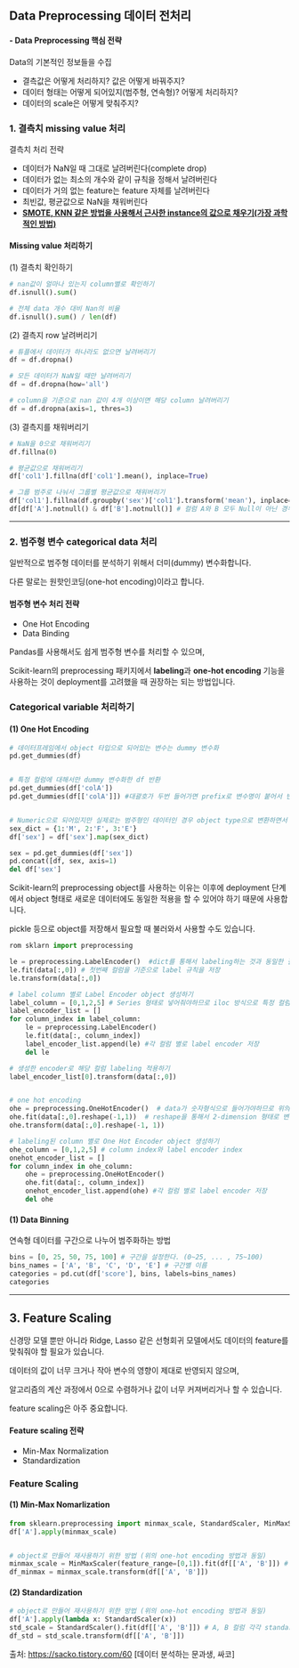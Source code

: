 ## Data Preprocessing 데이터 전처리

#### - Data Preprocessing 핵심 전략



Data의 기본적인 정보들을 수집

- 결측값은 어떻게 처리하지? 값은 어떻게 바꿔주지?
- 데이터 형태는 어떻게 되어있지(범주형, 연속형)? 어떻게 처리하지?
- 데이터의 scale은 어떻게 맞춰주지?



### 1. 결측치 missing value 처리

결측치 처리 전략

- 데이터가 NaN일 때 그대로 날려버린다(complete drop)
- 데이터가 없는 최소의 개수와 같이 규칙을 정해서 날려버린다
- 데이터가 거의 없는 feature는 feature 자체를 날려버린다
- 최빈값, 평균값으로 NaN을 채워버린다
- <u>**SMOTE, KNN 같은 방법을 사용해서 근사한 instance의 값으로 채우기(가장 과학적인 방법)**</u>



#### Missing value 처리하기

(1) 결측치 확인하기

```python
# nan값이 얼마나 있는지 column별로 확인하기
df.isnull().sum()

# 전체 data 개수 대비 Nan의 비율
df.isnull().sum() / len(df)
```



(2) 결측지 row 날려버리기

```python
# 튜플에서 데이터가 하나라도 없으면 날려버리기
df = df.dropna()

# 모든 데이터가 NaN일 때만 날려버리기
df = df.dropna(how='all')

# column을 기준으로 nan 값이 4개 이상이면 해당 column 날려버리기
df = df.dropna(axis=1, thres=3)
```



(3) 결측지를 채워버리기

```python
# NaN을 0으로 채워버리기
df.fillna(0)

# 평균값으로 채워버리기
df['col1'].fillna(df['col1'].mean(), inplace=True)

# 그룹 범주로 나눠서 그룹별 평균값으로 채워버리기
df['col1'].fillna(df.groupby('sex')['col1'].transform('mean'), inplace=True)
df[df['A'].notnull() & df['B'].notnull()] # 컬럼 A와 B 모두 Null이 아닌 경우만 표시
```



---



### 2. 범주형 변수 categorical data 처리



일반적으로 범주형 데이터를 분석하기 위해서 더미(dummy) 변수화합니다.

다른 말로는 원핫인코딩(one-hot encoding)이라고 합니다.



#### 범주형 변수 처리 전략

- One Hot Encoding
- Data Binding

Pandas를 사용해서도 쉽게 범주형 변수를 처리할 수 있으며,

Scikit-learn의 preprocessing 패키지에서 **labeling**과 **one-hot encoding** 기능을 사용하는 것이 deployment를 고려했을 때 권장하는 되는 방법입니다.



### Categorical variable 처리하기

#### (1) One Hot Encoding

```python
# 데이터프레임에서 object 타입으로 되어있는 변수는 dummy 변수화
pd.get_dummies(df)


# 특정 컬럼에 대해서만 dummy 변수화한 df 반환
pd.get_dummies(df['colA'])
pd.get_dummies(df[['colA']]) #대괄호가 두번 들어가면 prefix로 변수명이 붙어서 반환


# Numeric으로 되어있지만 실제로는 범주형인 데이터인 경우 object type으로 변환하면서 dummy 변수화
sex_dict = {1:'M', 2:'F', 3:'E'}
df['sex'] = df['sex'].map(sex_dict)

sex = pd.get_dummies(df['sex'])
pd.concat([df, sex, axis=1)
del df['sex']
```



Scikit-learn의 preprocessing object를 사용하는 이유는 이후에 deployment 단계에서 object 형태로 새로운 데이터에도 동일한 적용을 할 수 있어야 하기 때문에 사용합니다.

pickle 등으로 object를 저장해서 필요할 때 불러와서 사용할 수도 있습니다.



```python
rom sklarn import preprocessing

le = preprocessing.LabelEncoder()  #dict를 통해서 labeling하는 것과 동일한 결과를 제공
le.fit(data[:,0]) # 첫번째 컬럼을 기준으로 label 규칙을 저장
le.transform(data[:,0])

# label column 별로 Label Encoder object 생성하기
label_column = [0,1,2,5] # Series 형태로 넣어줘야하므로 iloc 방식으로 특정 컬럼만 지정
label_encoder_list = []
for column_index in label_column:
    le = preprocessing.LabelEncoder()
    le.fit(data[:, column_index])
    label_encoder_list.append(le) #각 컬럼 별로 label encoder 저장
    del le

# 생성한 encoder로 해당 컬럼 labeling 적용하기
label_encoder_list[0].transform(data[:,0])


# one hot encoding
ohe = preprocessing.OneHotEncoder()  # data가 숫자형식으로 들어가야하므로 위의 LabelEncoder가 필요
ohe.fit(data[:,0].reshape(-1,1))  # reshape을 통해서 2-dimension 형태로 변환해야 한다.
ohe.transform(data[:,0].reshape(-1, 1))

# labeling된 column 별로 One Hot Encoder object 생성하기
ohe_column = [0,1,2,5] # column index와 label encoder index
onehot_encoder_list = []
for column_index in ohe_column:
    ohe = preprocessing.OneHotEncoder()
    ohe.fit(data[:, column_index])
    onehot_encoder_list.append(ohe) #각 컬럼 별로 label encoder 저장
    del ohe

```



#### (1) Data Binning

연속형 데이터를 구간으로 나누어 범주화하는 방법

```python
bins = [0, 25, 50, 75, 100] # 구간을 설정한다. (0~25, ... , 75~100)
bins_names = ['A', 'B', 'C', 'D', 'E'] # 구간별 이름
categories = pd.cut(df['score'], bins, labels=bins_names)
categories
```



---



## 3. Feature Scaling

신경망 모델 뿐만 아니라 Ridge, Lasso 같은 선형회귀 모델에서도 데이터의 feature를 맞춰줘야 할 필요가 있습니다.

데이터의 값이 너무 크거나 작아 변수의 영향이 제대로 반영되지 않으며,

알고리즘의 계산 과정에서 0으로 수렴하거나 값이 너무 커져버리거나 할 수 있습니다.

feature scaling은 아주 중요합니다.



#### Feature scaling 전략

- Min-Max Normalization
- Standardization



### Feature Scaling

#### (1) Min-Max Nomarlization

```python
from sklearn.preprocessing import minmax_scale, StandardScaler, MinMaxScaler
df['A'].apply(minmax_scale)


# object로 만들어 재사용하기 위한 방법 (위의 one-hot encoding 방법과 동일)
minmax_scale = MinMaxScaler(feature_range=[0,1]).fit(df[['A', 'B']]) # A, B 컬럼 각각 standard_scaler가 만들어짐
df_minmax = minmax_scale.transform(df[['A', 'B']])
```



#### (2) Standardization

```python
# object로 만들어 재사용하기 위한 방법 (위의 one-hot encoding 방법과 동일)
df['A'].apply(lambda x: StandardScaler(x))
std_scale = StandardScaler().fit(df[['A', 'B']]) # A, B 컬럼 각각 standard_scaler가 만들어짐
df_std = std_scale.transform(df[['A', 'B']])
```









출처: https://sacko.tistory.com/60 [데이터 분석하는 문과생, 싸코]







